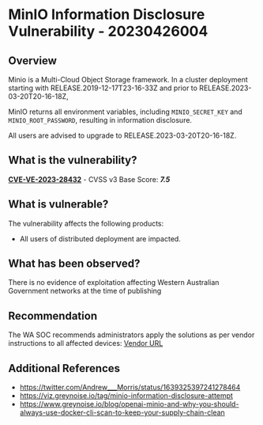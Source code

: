 # MinIO Information Disclosure Vulnerability - 20230426004

## Overview

Minio is a Multi-Cloud Object Storage framework. In a cluster deployment starting with RELEASE.2019-12-17T23-16-33Z and prior to RELEASE.2023-03-20T20-16-18Z,

MinIO returns all environment variables, including `MINIO_SECRET_KEY` and `MINIO_ROOT_PASSWORD`, resulting in information disclosure.

All users are advised to upgrade to RELEASE.2023-03-20T20-16-18Z.

## What is the vulnerability?

[**CVE-VE-2023-28432**](https://nvd.nist.gov/vuln/detail/CVE-2023-28432) - CVSS v3 Base Score: ***7.5***

## What is vulnerable?

The vulnerability affects the following products:

- All users of distributed deployment are impacted.

## What has been observed?

There is no evidence of exploitation affecting Western Australian Government networks at the time of publishing

## Recommendation

The WA SOC recommends administrators apply the solutions as per vendor instructions to all affected devices: [Vendor URL](https://github.com/minio/minio/security/advisories/GHSA-6xvq-wj2x-3h3q)

## Additional References

- <https://twitter.com/Andrew___Morris/status/1639325397241278464>
- <https://viz.greynoise.io/tag/minio-information-disclosure-attempt>
- <https://www.greynoise.io/blog/openai-minio-and-why-you-should-always-use-docker-cli-scan-to-keep-your-supply-chain-clean>
